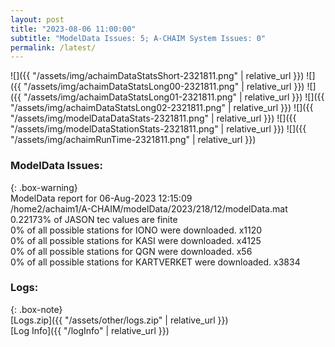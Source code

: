 ```yaml
---
layout: post
title: "2023-08-06 11:00:00"
subtitle: "ModelData Issues: 5; A-CHAIM System Issues: 0"
permalink: /latest/
---
```


![]({{ "/assets/img/achaimDataStatsShort-2321811.png" | relative_url }})
![]({{ "/assets/img/achaimDataStatsLong00-2321811.png" | relative_url }})
![]({{ "/assets/img/achaimDataStatsLong01-2321811.png" | relative_url }})
![]({{ "/assets/img/achaimDataStatsLong02-2321811.png" | relative_url }})
![]({{ "/assets/img/modelDataDataStats-2321811.png" | relative_url }})
![]({{ "/assets/img/modelDataStationStats-2321811.png" | relative_url }})
![]({{ "/assets/img/achaimRunTime-2321811.png" | relative_url }})


### ModelData Issues:  
  
{: .box-warning}  
 ModelData report for 06-Aug-2023 12:15:09   
 /home2/achaim1/A-CHAIM/modelData/2023/218/12/modelData.mat   
 0.22173% of JASON tec values are finite   
 0% of all possible stations for IONO were downloaded. x1120   
 0% of all possible stations for KASI were downloaded. x4125   
 0% of all possible stations for QGN were downloaded. x56   
 0% of all possible stations for KARTVERKET were downloaded. x3834   
  


### Logs:  
  
{: .box-note}  
[Logs.zip]({{ "/assets/other/logs.zip" | relative_url }})  
[Log Info]({{ "/logInfo" | relative_url }})  
